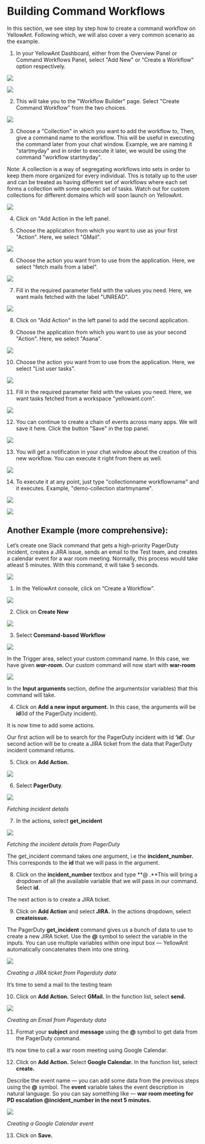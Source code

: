 # Building Command Workflows

In this section, we see step by step how to create a command workflow on YellowAnt. Following which, we will also cover a very common scenario as the example.

1. In your YellowAnt Dashboard, either from the Overview Panel or Command Workflows Panel, select "Add New" or "Create a Workflow" option respectively. 

![](../../../.gitbook/assets/image%20%28155%29.png)

![](../../../.gitbook/assets/image%20%28143%29.png)

2. This will take you to the "Workflow Builder" page. Select "Create Command Workflow" from the two choices.  


![](../../../.gitbook/assets/image%20%28282%29.png)

3. Choose a "Collection" in which you want to add the workflow to, Then, give a command name to the workflow. This will be useful in executing the command later from your chat window. Example, we are naming it "startmyday" and in order to execute it later, we would be using the command "workflow startmyday".

Note: A collection is a way of segregating workflows into sets in order to keep them more organized for every individual. This is totally up to the user and can be treated as having different set of workflows where each set forms a collection with some specific set of tasks. Watch out for custom collections for different domains which will soon launch on YellowAnt.  


![](../../../.gitbook/assets/image%20%28264%29.png)

4. Click on "Add Action in the left panel.

5. Choose the application from which you want to use as your first "Action". Here, we select "GMail".

![](../../../.gitbook/assets/image%20%28194%29.png)

6. Choose the action you want from to use from the application. Here, we select "fetch mails from a label".  


![](../../../.gitbook/assets/image%20%28327%29.png)

7. Fill in the required parameter field with the values you need. Here, we want mails fetched with the label "UNREAD".  


![](../../../.gitbook/assets/image%20%2856%29.png)

8. Click on "Add Action" in the left panel to add the second application.

9. Choose the application from which you want to use as your second "Action". Here, we select "Asana".  


![](../../../.gitbook/assets/image%20%28215%29.png)

10. Choose the action you want from to use from the application. Here, we select "List user tasks".  


![](../../../.gitbook/assets/image%20%28158%29.png)

11. Fill in the required parameter field with the values you need. Here, we want tasks fetched from a workspace "yellowant.com".  


![](../../../.gitbook/assets/image%20%28205%29.png)

12. You can continue to create a chain of events across many apps. We will save it here. Click the button "Save" in the top panel.  


![](../../../.gitbook/assets/image%20%28301%29.png)

13. You will get a notification in your chat window about the creation of this new workflow. You can execute it right from there as well.  


![](../../../.gitbook/assets/image%20%28131%29.png)

14. To execute it at any point, just type "collectionname workflowname" and it executes. Example, "demo-collection startmyname".  


![](../../../.gitbook/assets/image%20%2812%29.png)

![](../../../.gitbook/assets/image%20%2895%29.png)

## Another Example \(more comprehensive\):

Let’s create one Slack command that gets a high-priority PagerDuty incident, creates a JIRA issue, sends an email to the Test team, and creates a calendar event for a war room meeting. Normally, this process would take atleast 5 minutes. With this command, it will take 5 seconds.



![](../../../.gitbook/assets/image%20%28283%29.png)

1. In the YellowAnt console, click on “Create a Workflow”. 

![](https://cdn-images-1.medium.com/max/1000/1*iaOEnh0lfUVcxzP8wTLocQ.png)

2. Click on **Create New**

![](https://cdn-images-1.medium.com/max/1000/1*D27svJzpWz6C6_U9GTt8JA.png)

3. Select **Command-based Workflow**

![](https://cdn-images-1.medium.com/max/750/1*U1jpqAETtDjOH0QVnr5t7Q.png)

In the Trigger area, select your custom command name. In this case, we have given _**war-room.**_ Our custom command will now start with **war-room**

![](https://cdn-images-1.medium.com/max/750/1*n-H1Q_KADHesi9NyJhnKEw.png)

In the **Input arguments** section, define the arguments\(or variables\) that this command will take. 

4. Click on **Add a new input argument.** In this case, the arguments will be **id**\(Id of the PagerDuty incident\).

It is now time to add some actions.

Our first action will be to search for the PagerDuty incident with Id **‘id**’. Our second action will be to create a JIRA ticket from the data that PagerDuty incident command returns.

5. Click on **Add Action.**

![](https://cdn-images-1.medium.com/max/1000/1*UwKCFpASlm2hsrNNGqLMMQ.png)

6. Select **PagerDuty**.

![](https://cdn-images-1.medium.com/max/1000/1*yY9FoYGb4NXUKDwkk_Ejhw.png)

_Fetching incident details_

7. In the actions, select **get\_incident**

![](https://cdn-images-1.medium.com/max/1000/1*Rnoiz46RsZGgamgsI_u2sA.png)

_Fetching the incident details from PagerDuty_

The get\_incident command takes one argument, i.e the **incident\_number.** This corresponds to the **id** that we will pass in the argument. 

8. Click on the **incident\_number** textbox and type **@ .**This will bring a dropdown of all the available variable that we will pass in our command. Select **id**.

The next action is to create a JIRA ticket. 

9. Click on **Add Action** and select **JIRA.** In the actions dropdown, select **createissue.**

The PagerDuty **get\_incident** command gives us a bunch of data to use to create a new JIRA ticket. Use the **@** symbol to select the variable in the inputs. You can use multiple variables within one input box — YellowAnt automatically concatenates them into one string.

![](https://cdn-images-1.medium.com/max/1000/1*b9YyRYB4vpRRLDqD7Ow25g.png)

_Creating a JIRA ticket from Pagerduty data_

It’s time to send a mail to the testing team

10. Click on **Add Action.** Select **GMail.** In the function list, select **send.**

![](https://cdn-images-1.medium.com/max/1000/1*osfade5aH7T6Xn1Olt0_tw.png)

_Creating an Email from Pagerduty data_

11. Format your **subject** and **message** using the **@** symbol to get data from the PagerDuty command.

It’s now time to call a war room meeting using Google Calendar.

12. Click on **Add Action.** Select **Google Calendar.** In the function list, select **create.**

Describe the event name — you can add some data from the previous steps using the **@** symbol. The **event** variable takes the event description in natural language. So you can say something like — **war room meeting for PD escalation @incident\_number in the next 5 minutes.**

![](https://cdn-images-1.medium.com/max/1000/1*f8k3ZrYVlIE3wOS2_5s4qA.png)

_Creating a Google Calendar event_

13. Click on **Save.**

